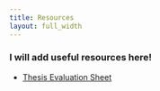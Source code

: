 ```yaml
---
title: Resources
layout: full_width
---
```


### I will add useful resources here!

- [Thesis Evaluation Sheet](thesis_evaluation_sheet)